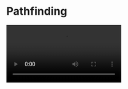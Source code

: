 # Pathfinding




![caption](https://user-images.githubusercontent.com/69610185/179322370-b7857c5e-6ea4-489c-82b2-d810d24a5eb8.mp4)


